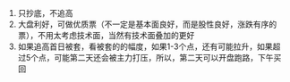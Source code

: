 1. 只抄底，不追高
2. 大盘利好，可做优质票（不一定是基本面良好，而是股性良好，涨跌有序的票），不用太考虑技术面，当然有技术面叠加的更好
3. 如果追高首日被套，看被套的的幅度，如果1-3个点，还有可能拉升，如果超过5个点，可能第二天还会被主力打压，所以，第二天可以开盘跑路，下午买回